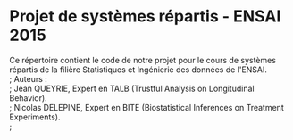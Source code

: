 # Projet de systèmes répartis - ENSAI 2015

Ce répertoire contient le code de notre projet pour le cours de systèmes répartis de la filière Statistiques et Ingénierie des données de l'ENSAI.
<br/>;
Auteurs :<br/>;
Jean QUEYRIE, Expert en TALB (Trustful Analysis on Longitudinal Behavior).<br/>;
Nicolas DELEPINE, Expert en BITE (Biostatistical Inferences on Treatment Experiments).<br/>;